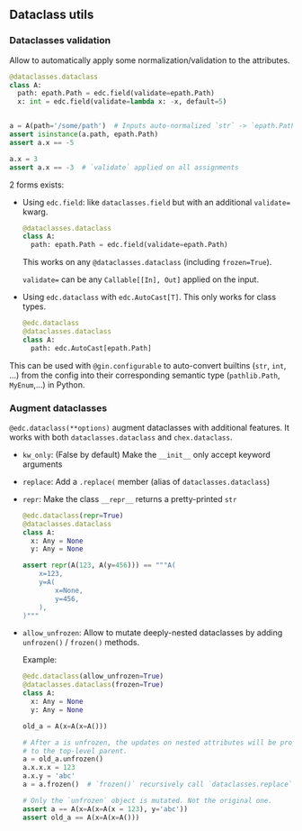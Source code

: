 ## Dataclass utils

### Dataclasses validation

Allow to automatically apply some normalization/validation to the attributes.

```python
@dataclasses.dataclass
class A:
  path: epath.Path = edc.field(validate=epath.Path)
  x: int = edc.field(validate=lambda x: -x, default=5)


a = A(path='/some/path')  # Inputs auto-normalized `str` -> `epath.Path`
assert isinstance(a.path, epath.Path)
assert a.x == -5

a.x = 3
assert a.x == -3  # `validate` applied on all assignments
```

2 forms exists:

*   Using `edc.field`: like `dataclasses.field` but with an additional
    `validate=` kwarg.

    ```python
    @dataclasses.dataclass
    class A:
      path: epath.Path = edc.field(validate=epath.Path)
    ```

    This works on any `@dataclasses.dataclass` (including `frozen=True`).

    `validate=` can be any `Callable[[In], Out]` applied on the input.

*   Using `edc.dataclass` with `edc.AutoCast[T]`. This only works for class
    types.

    ```python
    @edc.dataclass
    @dataclasses.dataclass
    class A:
      path: edc.AutoCast[epath.Path]
    ```

This can be used with `@gin.configurable` to auto-convert builtins (`str`,
`int`, ...) from the config into their corresponding semantic type
(`pathlib.Path`, `MyEnum`,...) in Python.

### Augment dataclasses

`@edc.dataclass(**options)` augment dataclasses with additional features. It
works with both `dataclasses.dataclass` and `chex.dataclass`.

*   `kw_only`: (False by default) Make the `__init__` only accept keyword
    arguments
*   `replace`: Add a `.replace(` member (alias of `dataclasses.dataclass`)
*   `repr`: Make the class `__repr__` returns a pretty-printed `str`

    ```python
    @edc.dataclass(repr=True)
    @dataclasses.dataclass
    class A:
      x: Any = None
      y: Any = None

    assert repr(A(123, A(y=456))) == """A(
        x=123,
        y=A(
            x=None,
            y=456,
        ),
    )"""
    ```

*   `allow_unfrozen`: Allow to mutate deeply-nested dataclasses by adding
    `unfrozen()` / `frozen()` methods.

    Example:

    ```python
    @edc.dataclass(allow_unfrozen=True)
    @dataclasses.dataclass(frozen=True)
    class A:
      x: Any = None
      y: Any = None

    old_a = A(x=A(x=A()))

    # After a is unfrozen, the updates on nested attributes will be propagated
    # to the top-level parent.
    a = old_a.unfrozen()
    a.x.x.x = 123
    a.x.y = 'abc'
    a = a.frozen()  # `frozen()` recursively call `dataclasses.replace`

    # Only the `unfrozen` object is mutated. Not the original one.
    assert a == A(x=A(x=A(x = 123), y='abc'))
    assert old_a == A(x=A(x=A()))
    ```
